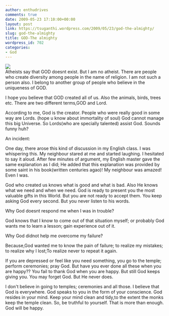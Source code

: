 ```yaml
---
author: enthudrives
comments: true
date: 2009-05-23 17:10:00+00:00
layout: post
link: https://tsuganthi.wordpress.com/2009/05/23/god-the-almighty/
slug: god-the-almighty
title: GOD-The almighty
wordpress_id: 702
categories:
- God
---
```


[![](https://tsuganthi.files.wordpress.com/2009/05/god_quotes_graphics_021.gif?w=269)](https://tsuganthi.files.wordpress.com/2009/05/god_quotes_graphics_021.gif)  
Atheists say that GOD doesnt exist. But I am no atheist. There are people who create diversity among people in the name of religion. I am not such a person also. I belong to another group of people who believe in the uniqueness of GOD. 

  


I hope you believe that GOD created all of us. Also the animals, birds, trees etc. There are two different terms,GOD and Lord.

According to me, God is the creator. People who were really good in some way are Lords. (hope u know about immortality of soul) God cannot manage this big Universe. So Lords(who are specially talented) assist God. Sounds funny huh?  


An incident:

One day, there arose this kind of discussion in my English class. I was whispering this. My neighbour stared at me and started laughing. I hesitated to say it aloud. After few minutes of argument, my English master gave the same explanation as I did; He added that this explanation was provided by some saint in his book(written centuries agao)! My neighbour was amazed! Even I was. 

  


God who created us knows what is good and what is bad. Also He knows what we need and when we need. God is ready to present you the most valuable gifts in this World. But you are not ready to accept them. You keep asking God every second. But you never listen to his words. 

  


Why God doesnt respond me when I was in trouble?

God knows that I know to come out of that situation myself; or probably God wants me to learn a lesson; gain experience out of it.

  


Why God didnot help me overcome my failure?

Because,God wanted me to know the pain of failure; to realize my mistakes; to realize why I lost;To realize never to repeat it again.

  


If you are depressed or feel like you need something, you go to the temple; perform ceremonies; pray God. But have you ever done all these when you are happy?? You fail to thank God when you are happy. But still God keeps giving you. You may forget God. But He never does.

  


I don't believe in going to temples; ceremonies and all those. I believe that God is everywhere. God speaks to you in the form of your conscience. God resides in your mind. Keep your mind clean and tidy,to the extent the monks keep the temple clean. So, be truthful to yourself. That is more than enough. God will be happy. 

  

